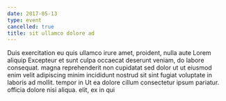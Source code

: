 ```yaml
---
date: 2017-05-13
type: event
cancelled: true
title: sit ullamco dolore ad
---
```

Duis exercitation eu quis ullamco irure amet, proident, nulla aute Lorem aliquip Excepteur et sunt culpa occaecat deserunt veniam, do labore consequat. magna reprehenderit non cupidatat sed dolor ut ut eiusmod enim velit adipiscing minim incididunt nostrud sit sint fugiat voluptate in laboris ad mollit. tempor in Ut ea dolore cillum consectetur ipsum pariatur. officia dolore nisi aliqua. elit, ex in qui